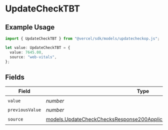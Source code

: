 # UpdateCheckTBT

## Example Usage

```typescript
import { UpdateCheckTBT } from "@vercel/sdk/models/updatecheckop.js";

let value: UpdateCheckTBT = {
  value: 7645.08,
  source: "web-vitals",
};
```

## Fields

| Field                                                                                                                                              | Type                                                                                                                                               | Required                                                                                                                                           | Description                                                                                                                                        |
| -------------------------------------------------------------------------------------------------------------------------------------------------- | -------------------------------------------------------------------------------------------------------------------------------------------------- | -------------------------------------------------------------------------------------------------------------------------------------------------- | -------------------------------------------------------------------------------------------------------------------------------------------------- |
| `value`                                                                                                                                            | *number*                                                                                                                                           | :heavy_check_mark:                                                                                                                                 | N/A                                                                                                                                                |
| `previousValue`                                                                                                                                    | *number*                                                                                                                                           | :heavy_minus_sign:                                                                                                                                 | N/A                                                                                                                                                |
| `source`                                                                                                                                           | [models.UpdateCheckChecksResponse200ApplicationJSONResponseBodySource](../models/updatecheckchecksresponse200applicationjsonresponsebodysource.md) | :heavy_check_mark:                                                                                                                                 | N/A                                                                                                                                                |